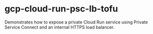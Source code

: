# gcp-cloud-run-psc-lb-tofu
Demonstrates how to expose a private Cloud Run service using Private Service Connect and an internal HTTPS load balancer.
